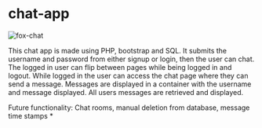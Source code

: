 # chat-app
![fox-chat](https://user-images.githubusercontent.com/71576767/148405594-8e5d16c6-7017-4b62-be6d-a8c17a658e75.PNG)

This chat app is made using PHP, bootstrap and SQL. It submits the username and password from either signup or login, then the user can chat. The logged in user can flip between pages while being logged in and logout. While logged in the user can access the chat page where they can send a message. Messages are displayed in a container with the username and message displayed. All users messages are retrieved and displayed.

Future functionality: Chat rooms, manual deletion from database, message time stamps *
